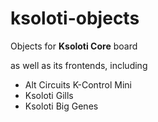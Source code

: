 # ksoloti-objects
Objects for **Ksoloti Core** board

as well as its frontends, including
- Alt Circuits K-Control Mini
- Ksoloti Gills
- Ksoloti Big Genes
